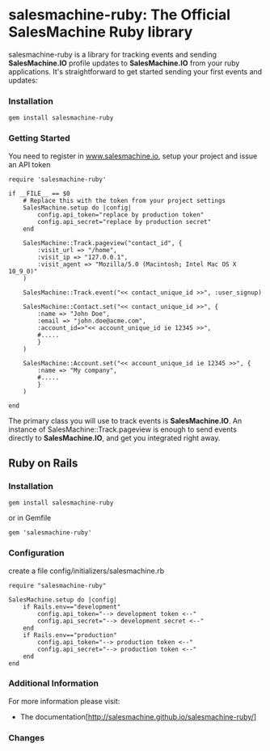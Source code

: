 salesmachine-ruby: The Official SalesMachine Ruby library
====================================================================
salesmachine-ruby is a library for tracking events and sending **SalesMachine.IO** profile updates to **SalesMachine.IO** from your ruby applications. It's straightforward to get started sending your first events and updates:


### Installation

    gem install salesmachine-ruby

### Getting Started

You need to register in www.salesmachine.io, setup your project and issue an API token


    require 'salesmachine-ruby'

    if __FILE__ == $0
      	# Replace this with the token from your project settings
        SalesMachine.setup do |config|
            config.api_token="replace by production token"
        	config.api_secret="replace by production secret"
        end

        SalesMachine::Track.pageview("contact_id", {
        	:visit_url => "/home",
        	:visit_ip => "127.0.0.1",
        	:visit_agent => "Mozilla/5.0 (Macintosh; Intel Mac OS X 10_9_0)"
        )

        SalesMachine::Track.event("<< contact_unique_id >>", :user_signup)

        SalesMachine::Contact.set("<< contact_unique_id >>", {
            :name => "John Doe",
            :email => "john.doe@acme.com",
            :account_id=>"<< account_unique_id ie 12345 >>",
            #.....
            }
        )

        SalesMachine::Account.set("<< account_unique_id ie 12345 >>", {
            :name => "My company",
            #.....
            }
        )

    end


The primary class you will use to track events is **SalesMachine.IO**. An instance of
SalesMachine::Track.pageview is enough to send events directly to **SalesMachine.IO**, and get you integrated
right away.

## Ruby on Rails

### Installation

    gem install salesmachine-ruby

or in Gemfile

    gem 'salesmachine-ruby'

### Configuration

create a file config/initializers/salesmachine.rb

    require "salesmachine-ruby"

    SalesMachine.setup do |config|
        if Rails.env=="development"
            config.api_token="--> development token <--"
            config.api_secret="--> development secret <--"
        end
        if Rails.env=="production"
            config.api_token="--> production token <--"
            config.api_secret="--> production token <--"
        end
    end


### Additional Information

For more information please visit:

* The documentation[http://salesmachine.github.io/salesmachine-ruby/]

### Changes




